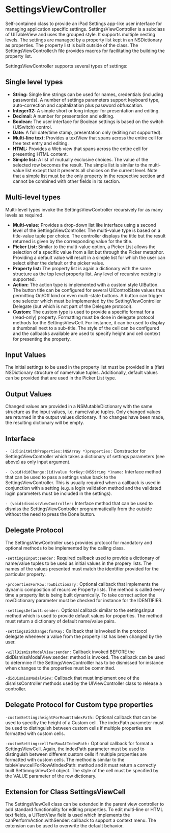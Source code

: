 SettingsViewController
======================

Self-contained class to provide an iPad Settings app-like user interface for managing application specific settings. SettingsViewController is a subclass of UITableView and uses the grouped style. It supports multiple nesting levels. The settings are managed by a property list kept in an NSDictionary as properties. The property list is built outside of the class. The SettingsViewController.h file provides macros for facilitating the building the property list.

SettingsViewController supports several types of settings:

Single level types
------------------
- **String:** Single line strings can be used for names, credentials (including passwords). A number of settings parameters support keyboard type, auto-correction and capitalization plus password obfuscation.
- **Integer32:** A simple short or long integer for presentation and editing.
- **Decimal:** A number for presentation and editing.
- **Boolean:** The user interface for Boolean settings is based on the switch (UISwitch) control.
- **Date:** A full date/time stamp, presentation only (editing not supported).
- **Multi-line text:** Provides a textView that spans across the entire cell for free text entry and editing.
- **HTML:** Provides a Web view that spans across the entire cell for presenting HTML content.
- **Simple list:** A list of mutually exclusive choices. The value of the selected row becomes the result. The simple list is similar to the multi-value list except that it presents all choices on the current level. Note that a simple list must be the only property in the respective section and cannot be combined with other fields in its section.

Multi-level types  
-----------------
Multi-level types invoke the SettingsViewController recursively for as many levels as required.

- **Multi-value:** Provides a drop-down list like interface using a second level of the SettingsViewController. The multi-value type is based on a title-value tuple per choice. The controller displays the title but the result returned is given by the corresponding value for the title.
- **Picker List:** Similar to the multi-value option, a Picker List allows the selection of a specific value from a list but through the Picker metaphor. Providing a default value will result in a simple list for which the user can select either the default or the picker value. 
- **Property list:** The property list is again a dictionary with the same structure as the top level property list. Any level of recursive nesting is supported.
- **Action:** The action type is implemented with a custom style UIButton. The button title can be configured for several UIControlState values thus permitting On/Off kind or even multi-state buttons. A button can trigger one selector which must be implemented by the SettingViewController Delegate (but which is not part of the Delegate protocol).
- **Custom:** The custom type is used to provide a specific format for a (read-only) property. Formatting must be done in delegate protocol methods for the SettingsViewCell. For instance, it can be used to display a thumbnail next to a sub-title. The style of the cell can be configured and the callbacks available are used to specify height and cell context for presenting the property.

Input Values
------------
The initial settings to be used in the property list must be provided in a (flat) NSDictionary structure of name/value tuples. Additionally, default values can be provided that are used in the Picker List type.

Output Values
-------------
Changed values are provided in a NSMutableDictionary with the same structure as the input values, i.e. name/value tuples. Only changed values are returned in the output values dictionary. If no changes have been made, the resulting dictionary will be empty.

Interface
---------

`- (id)initWithProperties:(NSArray *)properties:`
Constructor for SettingsViewController which takes a dictionary of settings parameters (see above) as only input argument. 

`- (void)didChange:(id)value forKey:(NSString *)name:`
Interface method that can be used to pass a settings value back to the SettingsViewController. This is usually required when a callback is used in conjunction with a setting (e.g. a login validation method and the validated login parameters must be included in the settings). 

`- (void)dismissViewController:`
Interface method that can be used to dismiss the SettingsViewController programmatically from the outside without the need to press the Done button.

Delegate Protocol
-----------------
The SettingsViewController uses provides protocol for mandatory and optional methods to be implemented by the calling class.

`-settingsInput:sender:`
Required callback used to provide a dictionary of name/value tuples to be used as initial values in the propery lists. The names of the values presented must match the identifier provided for the particular property.

`-propertiesForRow:rowDictionary:`
Optional callback that implements the dynamic composition of recursive Property lists. The method is called every time a property list is being built dynamically. To take correct action the rowDictionary parameter must be checked for instance for the IDENTIFIER.

`-settingsDefault:sender:`
Optional callback similar to the settingsInput method which is used to provide default values for properties. The method must return a dictionary of default name/value pairs.  

`-settingsDidChange:forKey:`
Callback that is invoked in the protocol delegate whenever a value from the property list has been changed by the user.

`-willDismissModalView:sender:`
Callback invoked BEFORE the didDismissModalView:sender: method is invoked. The callback can be used to determine if the SettingsViewControlller has to be dismissed for instance when changes to the properties must be committed.

`-didDismissModalView:`
Callback that must implement one of the dismissController methods used by the UIViewController class to release a controller.

Delegate Protocol for Custom type properties
--------------------------------------------


`-customSetting:heightForRowAtIndexPath:`
Optional callback that can be used to specifiy the height of a Custom cell. The indexPath parameter must be used to distinguish between custom cells if multiple properties are formatted with custom cells.

`-customSetting:cellForRowAtIndexPath:`
Optional callback for format a SettingsViewCell. Again, the indexPath parameter must be used to distinguish between different custom cells if multiple properties are formatted with custom cells. The method is similar to the tableView:cellForRowAtIndexPath: method and it must return a correctly built SettimngsViewCell object. The style of the cell must be specified by the VALUE parameter of the row dictionary.

Extension for Class SettingsViewCell 
------------------------------------
The SettingsViewCell class can be extended in the parent view controller to add standard functionality for editing properties. To edit multi-line or HTML text fields, a UITextView field is used which implements the canPerformAction:withSender: callback to support a context menu. The extension can be used to overwrite the default behavior.

